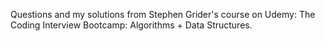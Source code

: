 Questions and my solutions from Stephen Grider's course on Udemy: The Coding Interview Bootcamp: Algorithms + Data Structures.
